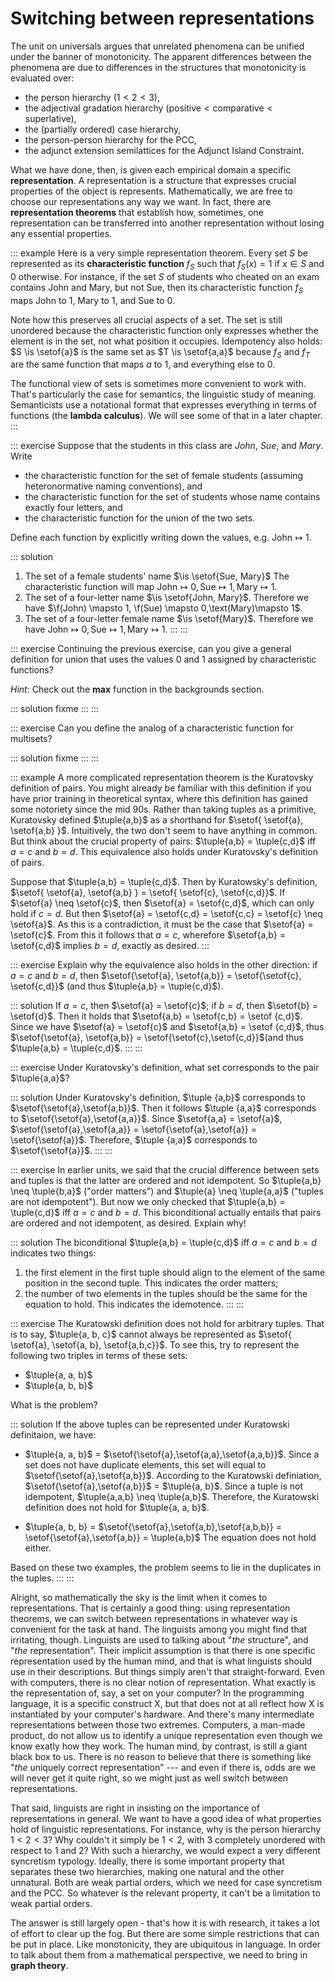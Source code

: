 # Switching between representations

The unit on universals argues that unrelated phenomena can be unified under the banner of monotonicity.
The apparent differences between the phenomena are due to differences in the structures that monotonicity is evaluated over:

- the person hierarchy ($1 < 2 < 3$),
- the adjectival gradation hierarchy ($\text{positive} < \text{comparative} < \text{superlative}$),
- the (partially ordered) case hierarchy,
- the person-person hierarchy for the PCC,
- the adjunct extension semilattices for the Adjunct Island Constraint.

What we have done, then, is given each empirical domain a specific **representation**.
A representation is a structure that expresses crucial properties of the object is represents.
Mathematically, we are free to choose our representations any way we want.
In fact, there are **representation theorems** that establish how, sometimes, one representation can be transferred into another representation without losing any essential properties.

::: example
Here is a very simple representation theorem.
Every set $S$ be represented as its **characteristic function** $f_S$ such that $f_S(x) = 1$ if $x \in S$ and $0$ otherwise.
For instance, if the set $S$ of students who cheated on an exam contains John and Mary, but not Sue, then its characteristic function $f_S$ maps John to $1$, Mary to $1$, and Sue to $0$.

Note how this preserves all crucial aspects of a set.
The set is still unordered because the characteristic function only expresses whether the element is in the set, not what position it occupies.
Idempotency also holds: $S \is \setof{a}$ is the same set as $T \is \setof{a,a}$ because $f_S$ and $f_T$ are the same function that maps $a$ to $1$, and everything else to $0$.

The functional view of sets is sometimes more convenient to work with.
That's particularly the case for semantics, the linguistic study of meaning.
Semanticists use a notational format that expresses everything in terms of functions (the **lambda calculus**).
We will see some of that in a later chapter.
:::

::: exercise
Suppose that the students in this class are
*John*,
*Sue*, and
*Mary*.
Write

- the characteristic function for the set of female students (assuming heteronormative naming conventions), and 
- the characteristic function for the set of students whose name contains exactly four letters, and
- the characteristic function for the union of the two sets.

Define each function by explicitly writing down the values, e.g. $\text{John} \mapsto 1$.

::: solution
1. The set of a female students' name $\is \setof{Sue, Mary}$ The characteristic function will map $\text{John} \mapsto 0, \text{Sue} \mapsto 1,\text{Mary} \mapsto 1$.
1. The set of a four-letter name $\is \setof{John, Mary}$. Therefore we have $\f(John) \mapsto 1, \f(Sue) \mapsto 0,\text(Mary)\mapsto 1$.
1. The set of a four-letter female name $\is \setof{Mary}$. Therefore we have $\text{John} \mapsto 0, \text{Sue} \mapsto 1,\text{Mary} \mapsto 1$.
:::
:::

::: exercise
Continuing the previous exercise, can you give a general definition for union that uses the values 0 and 1 assigned by characteristic functions?

*Hint*: Check out the **max** function in the backgrounds section.

::: solution
fixme
:::
:::

::: exercise
Can you define the analog of a characteristic function for multisets?

::: solution
fixme
:::
:::

::: example
A more complicated representation theorem is the Kuratovsky definition of pairs.
You might already be familiar with this definition if you have prior training in theoretical syntax, where this definition has gained some notoriety since the mid 90s.
Rather than taking tuples as a primitive, Kuratovsky defined $\tuple{a,b}$ as a shorthand for $\setof{ \setof{a}, \setof{a,b} }$.
Intuitively, the two don't seem to have anything in common.
But think about the crucial property of pairs: $\tuple{a,b} = \tuple{c,d}$ iff $a = c$ and $b = d$.
This equivalence also holds under Kuratovsky's definition of pairs.


Suppose that $\tuple{a,b} = \tuple{c,d}$.
Then by Kuratowsky's definition, $\setof{ \setof{a}, \setof{a,b} } = \setof{ \setof{c}, \setof{c,d}}$.
If $\setof{a} \neq \setof{c}$, then $\setof{a} = \setof{c,d}$, which can only hold if $c = d$.
But then $\setof{a} = \setof{c,d} = \setof{c,c} = \setof{c} \neq \setof{a}$.
As this is a contradiction, it must be the case that $\setof{a} = \setof{c}$.
From this it follows that $a = c$, wherefore $\setof{a,b} = \setof{c,d}$ implies $b = d$, exactly as desired.
:::

::: exercise
Explain why the equivalence also holds in the other direction: if $a = c$ and $b = d$, then $\setof{\setof{a}, \setof{a,b}} = \setof{\setof{c}, \setof{c,d}}$ (and thus $\tuple{a,b} = \tuple{c,d}$).

::: solution
If $a = c$, then $\setof{a} = \setof{c}$; 
if $b = d$, then $\setof{b} = \setof{d}$.
Then it holds that $\setof{a,b} = \setof{c,b} = \setof {c,d}$. 
Since we have $\setof{a} = \setof{c}$ and $\setof{a,b} = \setof {c,d}$, 
 thus $\setof{\setof{a}, \setof{a,b}} = \setof{\setof{c},\setof{c,d}}$(and thus $\tuple{a,b} = \tuple{c,d}$.
:::
:::

::: exercise
Under Kuratovsky's definition, what set corresponds to the pair $\tuple{a,a}$?

::: solution
Under Kuratovsky's definition, $\tuple {a,b}$ corresponds to $\setof{\setof{a},\setof{a,b}}$.
Then it follows $\tuple {a,a}$ corresponds to $\setof{\setof{a},\setof{a,a}}$.
Since $\setof{a,a} = \setof{a}$, $\setof{\setof{a},\setof{a,a}} = \setof{\setof{a},\setof{a}} = \setof{\setof{a}}$.
Therefore, $\tuple {a,a}$ corresponds to $\setof{\setof{a}}$.
:::
:::

::: exercise
In earlier units, we said that the crucial difference between sets and tuples is that the latter are ordered and not idempotent.
So $\tuple{a,b} \neq \tuple{b,a}$ ("order matters") and $\tuple{a} \neq \tuple{a,a}$ ("tuples are not idempotent").
But now we only checked that $\tuple{a,b} = \tuple{c,d}$ iff $a = c$ and $b = d$.
This biconditional actually entails that pairs are ordered and not idempotent, as desired.
Explain why!

::: solution
The biconditional $\tuple{a,b} = \tuple{c,d}$ iff $a = c$ and $b = d$ indicates two things:
1. the first element in the first tuple should align to the element of the same position in the second tuple. This indicates the order matters;
1. the number of two elements in the tuples should be the same for the equation to hold. This indicates the idemotence.
:::
:::

::: exercise
The Kuratowski definition does not hold for arbitrary tuples.
That is to say, $\tuple{a, b, c}$ cannot always be represented as $\setof{ \setof{a}, \setof{a, b}, \setof{a,b,c}}$.
To see this, try to represent the following two triples in terms of these sets:


- $\tuple{a, a, b}$
- $\tuple{a, b, b}$


What is the problem?

::: solution
If the above tuples can be represented under Kuratowski definitaion, we have:
- $\tuple{a, a, b}$ = $\setof{\setof{a},\setof{a,a},\setof{a,a,b}}$. Since a set does not have duplicate elements, this set will equal to $\setof{\setof{a},\setof{a,b}}$. According to the Kuratowski definiation, $\setof{\setof{a},\setof{a,b}}$ =  $\tuple{a, b}$. Since a tuple is not idempotent, $\tuple{a,a,b} \neq \tuple{a,b}$. Therefore, the Kuratowski definition does not hold for $\tuple{a, a, b}$.

- $\tuple{a, b, b} = $\setof{\setof{a},\setof{a,b},\setof{a,b,b}} = \setof{\setof{a},\setof{a,b}} = \tuple{a,b}$
The equation does not hold either. 

Based on these two examples, the problem seems to lie in the duplicates in the tuples. 
:::
:::

Alright, so mathematically the sky is the limit when it comes to representations.
That is certainly a good thing: using representation theorems, we can switch between representations in whatever way is convenient for the task at hand.
The linguists among you might find that irritating, though.
Linguists are used to talking about "*the* structure", and "*the* representation".
Their implicit assumption is that there is one specific representation used by the human mind, and that is what linguists should use in their descriptions.
But things simply aren't that straight-forward.
Even with computers, there is no clear notion of representation.
What exactly is the representation of, say, a set on your computer?
In the programming language, it is a specific construct X, but that does not at all reflect how X is instantiated by your computer's hardware.
And there's many intermediate representations between those two extremes.
Computers, a man-made product, do not allow us to identify a unique representation even though we know exatly how they work.
The human mind, by contrast, is still a giant black box to us.
There is no reason to believe that there is something like "*the* uniquely correct representation" --- and even if there is, odds are we will never get it quite right, so we might just as well switch between representations.

That said, linguists are right in insisting on the importance of representations in general.
We want to have a good idea of what properties hold of linguistic representations.
For instance, why is the person hierarchy $1 < 2 < 3$?
Why couldn't it simply be $1 < 2$, with $3$ completely unordered with respect to $1$ and $2$?
With such a hierarchy, we would expect a very different syncretism typology.
Ideally, there is some important property that separates these two hierarchies, making one natural and the other unnatural.
Both are weak partial orders, which we need for case syncretism and the PCC.
So whatever is the relevant property, it can't be a limitation to weak partial orders.

The answer is still largely open - that's how it is with research, it takes a lot of effort to clear up the fog.
But there are some simple restrictions that can be put in place.
Like monotonicity, they are ubiquitous in language.
In order to talk about them from a mathematical perspective, we need to bring in **graph theory**.
